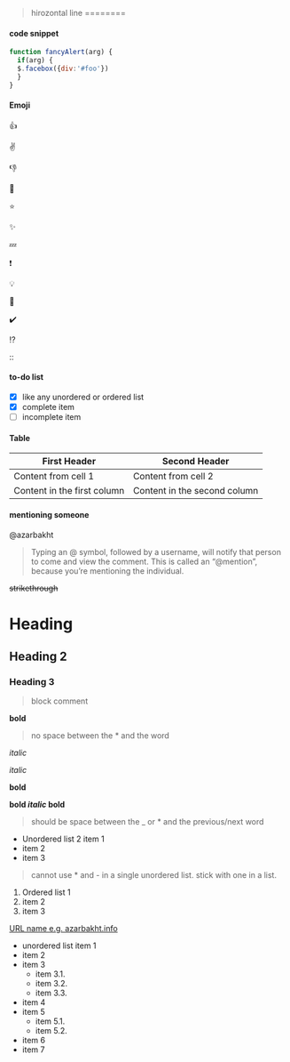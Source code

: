 > hirozontal line
========

#### code snippet
```javascript 
function fancyAlert(arg) {
  if(arg) {
  $.facebox({div:'#foo'}) 
  }
} 
```

#### Emoji
:+1:

:v:

:-1:

:shit:

:star:

:sparkles:

:zzz:

:exclamation:

:bulb:

:e-mail:

:heavy_check_mark:

:interrobang:

::

#### to-do list

- [x] like any unordered or ordered list
- [x] complete item
- [ ] incomplete item

#### Table

First Header | Second Header 
------------ | ------------- 
Content from cell 1 | Content from cell 2 
Content in the first column | Content in the second column

#### mentioning someone
@azarbakht
> Typing an @ symbol, followed by a username, will notify that person to come and view the comment. This is called an “@mention”, because you’re mentioning the individual. 

~~strikethrough~~


# Heading 

## Heading 2

### Heading 3

> block comment


**bold** 

> no space between the * and the word

*italic*

_italic_

__bold__

**bold _italic_ bold**
> should be space between the _ or * and the previous/next word

- Unordered list 2 item 1
- item 2
- item 3

> cannot use * and - in a single unordered list. stick with one in a list.

1. Ordered list 1
2. item 2
3. item 3


[URL name e.g. azarbakht.info](http://www.azarbakht.info/)

- unordered list item 1
- item 2
- item 3
  - item 3.1.
  - item 3.2.
  - item 3.3.
- item 4
- item 5
  - item 5.1.
  - item 5.2.
- item 6
- item 7
